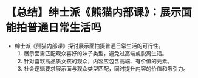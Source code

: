 # 【总结】绅士派《熊猫内部课》：展示面能拍普通日常生活吗

-   绅士派《熊猫内部课》探讨展示面拍摄普通日常生活的可行性。
    1.  展示面需匹配观众喜好的妹子类型，避免过高端或脱离生活。
    2.  针对喜欢高品质女孩的观众，内容应包含高端、有价值的元素。
    3.  社会逻辑要求展示面与观众类型匹配，同时提升内容的价值和吸引力。
